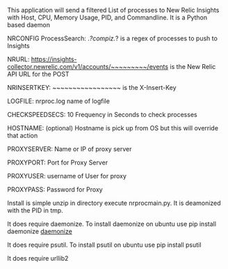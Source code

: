 This application will send a filtered List of processes to New Relic Insights with Host, CPU, Memory Usage, PID, and Commandline.  It is a Python based daemon

NRCONFIG
ProcessSearch: .*?compiz.*? is a regex of processes to push to Insights

NRURL: https://insights-collector.newrelic.com/v1/accounts/~~~~~~~~~/events is the New Relic API URL for the POST

NRINSERTKEY: ~~~~~~~~~~~~~~~~~ is the X-Insert-Key

LOGFILE: nrproc.log name of logfile

CHECKSPEEDSECS: 10 Frequency in Seconds to check processes

HOSTNAME:  (optional) Hostname is pick up from OS but this will override that action

PROXYSERVER: Name or IP of proxy server

PROXYPORT: Port for Proxy Server

PROXYUSER: username of User for proxy

PROXYPASS: Password for Proxy


Install is simple unzip in directory execute nrprocmain.py.  It is deamonized with the PID in tmp.  

It does require daemonize.  To install daemonize on ubuntu use pip install daemonize
[daemonize](https://pypi.python.org/pypi/daemonize/)

It does require psutil.  To install psutil on ubuntu use pip install psutil

It does require urllib2





